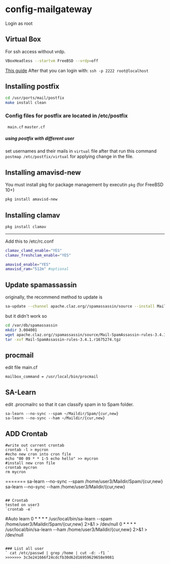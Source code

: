 # config-mailgateway

Login as root

## Virtual Box
For ssh access without vrdp.

``` bash
VBoxHeadless --startvm FreeBSD --vrdp=off
```
[This guide](https://leemendelowitz.github.io/blog/ubuntu-server-virtualbox.html)
After that you can login with:
```ssh -p 2222 root@localhost```

## Installing postfix

``` bash
cd /usr/ports/mail/postfix
make install clean
```

### Config files for postfix are located in /etc/postfix
` main.cf` `master.cf`

##### using postfix with different user
set usernames and their mails in `virtual` file
after that run this command `postmap /etc/postfix/virtual` for applying change in the file.

## Installing amavisd-new
You must install pkg for package management by executin `pkg` (for FreeBSD 10+)

``` bash
pkg install amavisd-new
```

## Installing clamav

``` bash
pkg install clamav
```

----
Add this to /etc/rc.conf

``` bash
clamav_clamd_enable="YES"
clamav_freshclam_enable="YES"

amavisd_enable="YES"
amavisd_ram="512m" #optional
```

## Update spamassassin

originally, the recommend method to update is 
```bash
sa-update --channel apache.claz.org//spamassassin/source --install Mail-SpamAssassin-rules-3.4.1.r1675274.tgz
```
but it didn't work
so

```bash
cd /var/db/spamassassin
mkdir 3.004001
wget apache.claz.org//spamassassin/source/Mail-SpamAssassin-rules-3.4.1.r1675274.tgz
tar -xvf Mail-SpamAssassin-rules-3.4.1.r1675274.tgz
```

## procmail
edit file main.cf

```
mailbox_command = /usr/local/bin/procmail

```

## SA-Learn
edit .procmailrc so that it can classify spam in to Spam folder.

```
sa-learn --no-sync --spam ~/Maildir/Spam/{cur,new}
sa-learn --no-sync --ham ~/Maildir/{cur,new}
```

## ADD Crontab
```
#write out current crontab
crontab -l > mycron
#echo new cron into cron file
echo "00 09 * * 1-5 echo hello" >> mycron
#install new cron file
crontab mycron
rm mycron
```
=======
sa-learn --no-sync --spam /home/user3/Maildir/Spam/{cur,new}
sa-learn --no-sync --ham /home/user3/Maildir/{cur,new}
```

## Crontab
tested on user3
`crontab -e`

```
#Auto learn
0 * * * *          /usr/local/bin/sa-learn --spam /home/user3/Maildir/Spam/{cur,new} 2>&1 > /dev/null
0 * * * *          /usr/local/bin/sa-learn --ham /home/user3/Maildir/{cur,new} 2>&1 > /dev/null
```

### List all user
` cat /etc/passwd | grep /home | cut -d: -f1 `
>>>>>>> 3c3e241666f24cdcfb30d62d16959629658e9081
